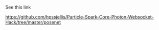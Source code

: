 See this link

https://github.com/hpssjellis/Particle-Spark-Core-Photon-Websocket-Hack/tree/master/posenet

